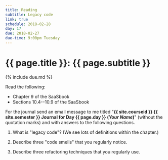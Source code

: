 ```yaml
---
title: Reading
subtitle: Legacy code
link: true
schedule: 2018-02-28
day: 17
due: 2018-02-27
due-time: 9:00pm Tuesday
---
```

# {{ page.title }}: {{ page.subtitle }}

{% include due.md %}

Read the following:

* Chapter 9 of the SaaSbook
* Sections 10.4--10.9 of the SaaSbook

For the journal send an email message to me titled "**{{ site.courseid
}} {{ site.semester }} Journal for Day {{ page.day }} (*Your Name*)**"
(without the quotation marks) and with answers to the following questions.

1. What is "legacy code"?  (We see lots of definitions within the
chapter.)

2. Describe three "code smells" that you regularly notice.

3. Describe three refactoring techniques that you regularly use.

